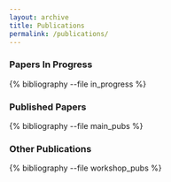```yaml
---
layout: archive
title: Publications
permalink: /publications/
---
```


<h3 class="archive_subtitle"> Papers In Progress </h3>

{% bibliography --file in_progress %}

<h3 class="archive_subtitle"> Published Papers </h3>

{% bibliography --file main_pubs %}

<h3 class="archive_subtitle"> Other Publications </h3>

{% bibliography --file workshop_pubs %}


